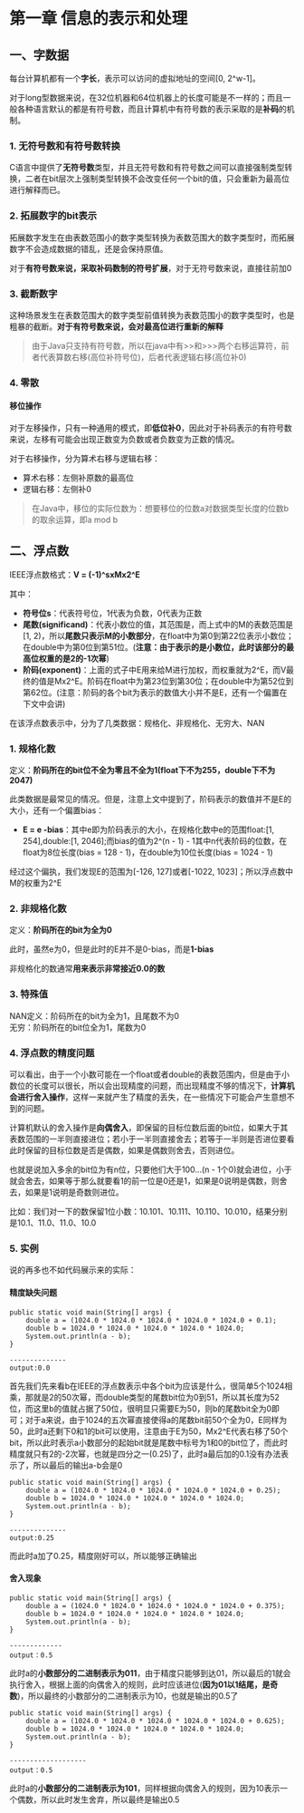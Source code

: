 # 第一章 信息的表示和处理  
## 一、字数据  

每台计算机都有一个**字长**，表示可以访问的虚拟地址的空间[0, 2^w-1]。  

对于long型数据来说，在32位机器和64位机器上的长度可能是不一样的；而且一般各种语言默认的都是有符号数，而且计算机中有符号数的表示采取的是**补码**的机制。    

### 1. 无符号数和有符号数转换

C语言中提供了**无符号数**类型，并且无符号数和有符号数之间可以直接强制类型转换，二者在bit层次上强制类型转换不会改变任何一个bit的值，只会重新为最高位进行解释而已。  

### 2. 拓展数字的bit表示    

拓展数字发生在由表数范围小的数字类型转换为表数范围大的数字类型时，而拓展数字不会造成数据的错乱，还是会保持原值。

对于**有符号数来说，采取补码数制的符号扩展**，对于无符号数来说，直接往前加0  

### 3. 截断数字  

这种场景发生在表数范围大的数字类型前值转换为表数范围小的数字类型时，也是粗暴的截断。**对于有符号数来说，会对最高位进行重新的解释**  

> 由于Java只支持有符号数，所以在java中有>>和>>>两个右移运算符，前者代表算数右移(高位补符号位)，后者代表逻辑右移(高位补0)

### 4. 零散

#### 移位操作

对于左移操作，只有一种通用的模式，即**低位补0**，因此对于补码表示的有符号数来说，左移有可能会出现正数变为负数或者负数变为正数的情况。

对于右移操作，分为算术右移与逻辑右移：

* 算术右移：左侧补原数的最高位
* 逻辑右移：左侧补0

> 在Java中，移位的实际位数为：想要移位的位数a对数据类型长度的位数b的取余运算，即a mod b

## 二、浮点数  

IEEE浮点数格式：**V = (-1)^sxMx2^E**  

其中：  

* **符号位s**：代表符号位，1代表为负数，0代表为正数  
* **尾数(significand)**：代表小数位的值，其范围是，而上式中的M的表数范围是[1, 2)，所以**尾数只表示M的小数部分**，在float中为第0到第22位表示小数位；在double中为第0位到第51位。(**注意：由于表示的是小数位，此时该部分的最高位权重的是2的-1次幂**)  
* **阶码(exponent)**：上面的式子中E用来给M进行加权，而权重就为2^E，而V最终的值是Mx2^E。阶码在float中为第23位到第30位；在double中为第52位到第62位。(注意：阶码的各个bit为表示的数值大小并不是E，还有一个偏置在下文中会讲)  

在该浮点数表示中，分为了几类数据：规格化、非规格化、无穷大、NAN  

### 1. 规格化数  

定义：**阶码所在的bit位不全为零且不全为1(float下不为255，double下不为2047)**    

此类数据是最常见的情况。但是，注意上文中提到了，阶码表示的数值并不是E的大小，还有一个偏置bias：  
* **E = e -bias**：其中e即为阶码表示的大小，在规格化数中e的范围float:[1, 254],double:[1, 2046];而bias的值为2^(n - 1) - 1其中n代表阶码的位数，在float为8位长度(bias = 128 - 1)，在double为10位长度(bias = 1024 - 1)  

经过这个偏执，我们发现E的范围为[-126, 127]或者[-1022, 1023]；所以浮点数中M的权重为2^E

### 2. 非规格化数  

定义：**阶码所在的bit为全为0**  

此时，虽然e为0，但是此时的E并不是0-bias，而是**1-bias**  

非规格化的数通常**用来表示非常接近0.0的数**  

### 3. 特殊值  

NAN定义：阶码所在的bit为全为1，且尾数不为0  
无穷：阶码所在的bit位全为1，尾数为0  

### 4. 浮点数的精度问题  

可以看出，由于一个小数可能在一个float或者double的表数范围内，但是由于小数位的长度可以很长，所以会出现精度的问题，而出现精度不够的情况下，**计算机会进行舍入操作**，这样一来就产生了精度的丢失，在一些情况下可能会产生意想不到的问题。  

计算机默认的舍入操作是**向偶舍入**，即保留的目标位数后面的bit位，如果大于其表数范围的一半则直接进位；若小于一半则直接舍去；若等于一半则是否进位要看此时保留的目标位数是否是偶数，如果是偶数则舍去，否则进位。  
    
也就是说加入多余的bit位为有n位，只要他们大于100...(n - 1个0)就会进位，小于就会舍去，如果等于那么就要看1的前一位是0还是1，如果是0说明是偶数，则舍去，如果是1说明是奇数则进位。  

比如：我们对一下的数保留1位小数：10.101、10.111、10.110、10.010，结果分别是10.1、11.0、11.0、10.0  

### 5. 实例  

说的再多也不如代码展示来的实际：  

#### 精度缺失问题  

	public static void main(String[] args) {
	    double a = (1024.0 * 1024.0 * 1024.0 * 1024.0 * 1024.0 + 0.1);
	    double b = 1024.0 * 1024.0 * 1024.0 * 1024.0 * 1024.0;
	    System.out.println(a - b);
	}    
	  
	--------------
	output:0.0

首先我们先来看b在IEEE的浮点数表示中各个bit为应该是什么，很简单5个1024相乘，那就是2的50次幂，而double类型的尾数bit位为0到51，所以其长度为52位，而这里b的值就占据了50位，很明显只需要E为50，则b的尾数bit全为0即可；对于a来说，由于1024的五次幂直接使得a的尾数bit前50个全为0，E同样为50，此时a还剩下0和1的bit可以使用，注意由于E为50，Mx2^E代表右移了50个bit，所以此时表示a小数部分的起始bit就是尾数中标号为1和0的bit位了，而此时精度就只有2的-2次幂，也就是四分之一(0.25)了，此时a最后加的0.1没有办法表示了，所以最后的输出a-b会是0  

	public static void main(String[] args) {
	    double a = (1024.0 * 1024.0 * 1024.0 * 1024.0 * 1024.0 + 0.25);
	    double b = 1024.0 * 1024.0 * 1024.0 * 1024.0 * 1024.0;
	    System.out.println(a - b);
	}  
	  
	--------------
	output:0.25  

而此时a加了0.25，精度刚好可以，所以能够正确输出  

#### 舍入现象  

	public static void main(String[] args) {
	    double a = (1024.0 * 1024.0 * 1024.0 * 1024.0 * 1024.0 + 0.375);
	    double b = 1024.0 * 1024.0 * 1024.0 * 1024.0 * 1024.0;
	    System.out.println(a - b);
	}  
	  
	-------------
	output：0.5  

此时a的**小数部分的二进制表示为011**，由于精度只能够到达01，所以最后的1就会执行舍入，根据上面的向偶舍入的规则，此时应该进位(**因为01以1结尾，是奇数**)，所以最终的小数部分的二进制表示为10，也就是输出的0.5了  

	public static void main(String[] args) {
	    double a = (1024.0 * 1024.0 * 1024.0 * 1024.0 * 1024.0 + 0.625);
	    double b = 1024.0 * 1024.0 * 1024.0 * 1024.0 * 1024.0;
	    System.out.println(a - b);
	}  
	  
	-------------------
	output：0.5  

此时a的**小数部分的二进制表示为101**，同样根据向偶舍入的规则，因为10表示一个偶数，所以此时发生舍弃，所以最终是输出0.5

